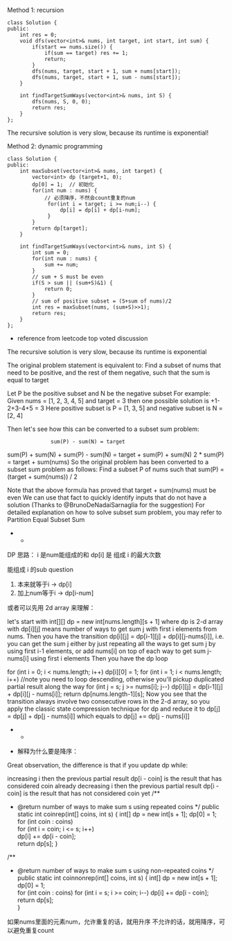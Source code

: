 Method 1: recursion 
```
class Solution {
public:
    int res = 0;
    void dfs(vector<int>& nums, int target, int start, int sum) {
        if(start == nums.size()) {
            if(sum == target) res += 1;
            return;
        }
        dfs(nums, target, start + 1, sum + nums[start]);
        dfs(nums, target, start + 1, sum - nums[start]);
    }

    int findTargetSumWays(vector<int>& nums, int S) {
        dfs(nums, S, 0, 0);
        return res;
    }
};
```

The recursive solution is very slow, because its runtime is exponential!

Method 2: dynamic programming
```
class Solution {
public:
    int maxSubset(vector<int>& nums, int target) {
        vector<int> dp (target+1, 0);
        dp[0] = 1;  // 初始化
        for(int num : nums) {
            // 必须降序，不然会count重复的num
             for(int i = target; i >= num;i--) {
                 dp[i] = dp[i] + dp[i-num];
             }
        }
        return dp[target];
    }

    int findTargetSumWays(vector<int>& nums, int S) {
        int sum = 0;
        for(int num : nums) {
            sum += num;
        }
        // sum + S must be even
        if(S > sum || (sum+S)&1) {  
            return 0;
        }
        // sum of positive subset = (S+sum of nums)/2
        int res = maxSubset(nums, (sum+S)>>1);  
        return res;
    }
};
```

- reference from leetcode top voted discussion

The recursive solution is very slow, because its runtime is exponential

The original problem statement is equivalent to:
Find a subset of nums that need to be positive, and the rest of them negative, such that the sum is equal to target

Let P be the positive subset and N be the negative subset
For example:
Given nums = [1, 2, 3, 4, 5] and target = 3 then one possible solution is +1-2+3-4+5 = 3
Here positive subset is P = [1, 3, 5] and negative subset is N = [2, 4]

Then let's see how this can be converted to a subset sum problem:

                  sum(P) - sum(N) = target
sum(P) + sum(N) + sum(P) - sum(N) = target + sum(P) + sum(N)
                       2 * sum(P) = target + sum(nums)
So the original problem has been converted to a subset sum problem as follows:
Find a subset P of nums such that sum(P) = (target + sum(nums)) / 2

Note that the above formula has proved that target + sum(nums) must be even
We can use that fact to quickly identify inputs that do not have a solution (Thanks to @BrunoDeNadaiSarnaglia for the suggestion)
For detailed explanation on how to solve subset sum problem, you may refer to Partition Equal Subset Sum

- - 

DP 思路：
i 是num能组成的和
dp[i] 是 组成 i 的最大次数

能组成 i 的sub question
1. 本来就等于i -> dp[i]
2. 加上num等于i -> dp[i-num]

或者可以先用 2d array 来理解：

let's start with int[][] dp = new int[nums.length][s + 1] where dp is 2-d array with dp[i][j] means number of ways to get sum j with first i elements from nums.
Then you have the transition dp[i][j] = dp[i-1][j] + dp[i][j-nums[i]], i.e. you can get the sum j either by just repeating all the ways to get sum j by using first i-1 elements, or add nums[i] on top of each way to get sum j-nums[i] using first i elements
Then you have the dp loop

 for (int i = 0; i < nums.length; i++) dp[i][0] = 1;
 for (int i = 1; i < nums.length; i++)
    //note you need to loop descending, otherwise you'll pickup duplicated partial result along the way
    for (int j = s; j >= nums[i]; j--) 
       dp[i][j] = dp[i-1][j] + dp[i][j - nums[i]]; 
 return dp[nums.length-1][s];
Now you see that the transition always involve two consecutive rows in the 2-d array, so you apply the classic state compression technique for dp and reduce it to dp[j] = dp[j] + dp[j - nums[i]] which equals to dp[j] += dp[j - nums[i]]

- - 

- 解释为什么要是降序：

Great observation, the difference is that if you update dp while:

increasing i then the previous partial result dp[i - coin] is the result that has considered coin already
decreasing i then the previous partial result dp[i - coin] is the result that has not considered coin yet
/** 
 * @return number of ways to make sum s using repeated coins
 */
public static int coinrep(int[] coins, int s) {
    int[] dp = new int[s + 1]; 
    dp[0] = 1;          
    for (int coin : coins)      
        for (int i = coin; i <= s; i++)         
            dp[i] += dp[i - coin];                                  
    return dp[s];
}                                       
                                            
/**
 * @return number of ways to make sum s using non-repeated coins
 */
public static int coinnonrep(int[] coins, int s) {
    int[] dp = new int[s + 1];
    dp[0] = 1;  
    for (int coin : coins)
        for (int i = s; i >= coin; i--)
            dp[i] += dp[i - coin];              
    return dp[s];                                                   
} 

如果nums里面的元素num，允许重复的话，就用升序
不允许的话，就用降序，可以避免重复count